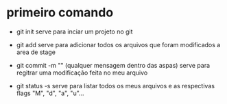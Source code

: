 # primeiro comando

* git init
serve para inciar um projeto no git

* git add
serve para adicionar todos os arquivos que foram modificados a area de stage

* git commit -m "" (qualquer mensagem dentro das aspas)
serve para regitrar uma modificação feita no meu arquivo

* git status -s 
serve para listar todos os meus arquivos e as respectivas flags "M", "d", "a", "u"...
